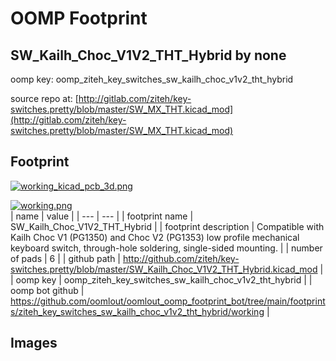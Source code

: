 # OOMP Footprint  
## SW_Kailh_Choc_V1V2_THT_Hybrid  by none  
  
oomp key: oomp_ziteh_key_switches_sw_kailh_choc_v1v2_tht_hybrid  
  
source repo at: [http://gitlab.com/ziteh/key-switches.pretty/blob/master/SW_MX_THT.kicad_mod](http://gitlab.com/ziteh/key-switches.pretty/blob/master/SW_MX_THT.kicad_mod)  
## Footprint  
  
[![working_kicad_pcb_3d.png](working_kicad_pcb_3d_600.png)](working_kicad_pcb_3d.png)  
  
[![working.png](working_600.png)](working.png)  
| name | value | 
| --- | --- | 
| footprint name | SW_Kailh_Choc_V1V2_THT_Hybrid | 
| footprint description | Compatible with Kailh Choc V1 (PG1350) and Choc V2 (PG1353) low profile mechanical keyboard switch, through-hole soldering, single-sided mounting. | 
| number of pads | 6 | 
| github path | http://github.com/ziteh/key-switches.pretty/blob/master/SW_Kailh_Choc_V1V2_THT_Hybrid.kicad_mod | 
| oomp key | oomp_ziteh_key_switches_sw_kailh_choc_v1v2_tht_hybrid | 
| oomp bot github | https://github.com/oomlout/oomlout_oomp_footprint_bot/tree/main/footprints/ziteh_key_switches_sw_kailh_choc_v1v2_tht_hybrid/working | 
## Images  
